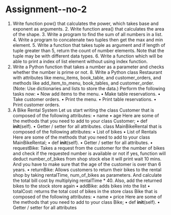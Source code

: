 # Assignment--no-2
1. Write function pow() that calculates the power, which takes base and exponent as arguments. 2. Write function area() that calculates the area of the shape. 3. Write a program to find the sum of all numbers in a list. 4. Write a program to concatenate two tuples then get the max and min element. 5. Write a function that takes tuple as argument and if length of tuple greater than 5, return the count of number elements. Note that the tuple may be with different data types. 6. Write a function which will be able to print a index of list element without using index function.
7. Write a Python function that takes a number as a parameter and checks whether the number is prime or not. 8. Write a Python class Restaurant with attributes like menu_items, book_table, and customer_orders, and methods like add_item_to_menu, book_tables, and customer_order. (Note: Use dictionaries and lists to store the data.) Perform the following tasks now: • Now add items to the menu. • Make table reservations. • Take customer orders. • Print the menu. • Print table reservations. • Print customer orders.
9. A Bike Rental System Let us start writing the class Customer that is composed of the following attributes:
• name
• age
Here are some of the methods that you need to add to your class Customer;
• def __init__(self).
• Getter / setter for all attributes.
class MainBikeRental that is composed of the following attributes:
• List of bikes
• List of Rentals
Here are some of the methods that you need to add to your class MainBikeRental;
• def __init__(self).
• Getter / setter for all attributes.
• requestBike: Takes a request from the customer for the number of bikes and check if the requested number is available or not if yes, function will deduct number_of_bikes from shop stock else it will print wait 10 mins. And you have to make sure that the age of the customer is over than 6 years.
• returnBike: Allows customers to return their bikes to the rental shop by taking rentalTime, num_of_bikes as parameters. And calculate the total bill cost by multiplying rentalTime * 40. Also, add the returned bikes to the stock store again
• addBike: adds bikes into the list
• totalCost: returns the total cost of bikes in the store
class Bike that is composed of the following attributes:
• name
• price
Here are some of the methods that you need to add to your class Bike;
• def __init__(self).
• Getter / setter for all attributes
